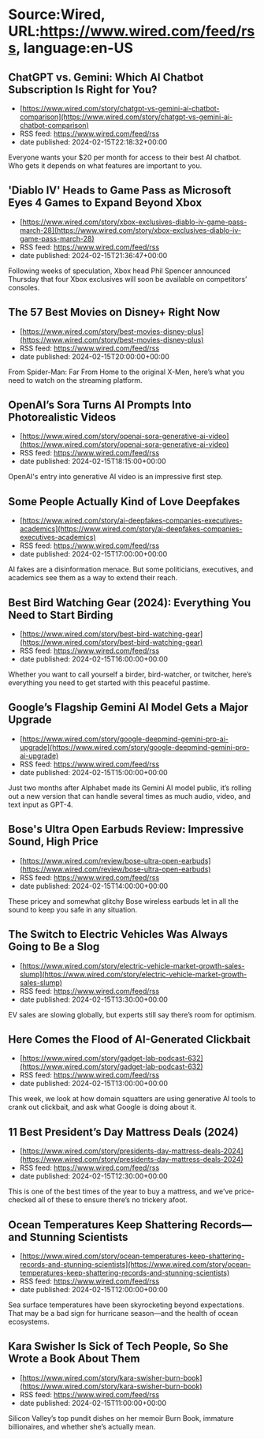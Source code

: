# Source:Wired, URL:https://www.wired.com/feed/rss, language:en-US

## ChatGPT vs. Gemini: Which AI Chatbot Subscription Is Right for You?
 - [https://www.wired.com/story/chatgpt-vs-gemini-ai-chatbot-comparison](https://www.wired.com/story/chatgpt-vs-gemini-ai-chatbot-comparison)
 - RSS feed: https://www.wired.com/feed/rss
 - date published: 2024-02-15T22:18:32+00:00

Everyone wants your $20 per month for access to their best AI chatbot. Who gets it depends on what features are important to you.

## 'Diablo IV' Heads to Game Pass as Microsoft Eyes 4 Games to Expand Beyond Xbox
 - [https://www.wired.com/story/xbox-exclusives-diablo-iv-game-pass-march-28](https://www.wired.com/story/xbox-exclusives-diablo-iv-game-pass-march-28)
 - RSS feed: https://www.wired.com/feed/rss
 - date published: 2024-02-15T21:36:47+00:00

Following weeks of speculation, Xbox head Phil Spencer announced Thursday that four Xbox exclusives will soon be available on competitors’ consoles.

## The 57 Best Movies on Disney+ Right Now
 - [https://www.wired.com/story/best-movies-disney-plus](https://www.wired.com/story/best-movies-disney-plus)
 - RSS feed: https://www.wired.com/feed/rss
 - date published: 2024-02-15T20:00:00+00:00

From Spider-Man: Far From Home to the original X-Men, here’s what you need to watch on the streaming platform.

## OpenAI’s Sora Turns AI Prompts Into Photorealistic Videos
 - [https://www.wired.com/story/openai-sora-generative-ai-video](https://www.wired.com/story/openai-sora-generative-ai-video)
 - RSS feed: https://www.wired.com/feed/rss
 - date published: 2024-02-15T18:15:00+00:00

OpenAI's entry into generative AI video is an impressive first step.

## Some People Actually Kind of Love Deepfakes
 - [https://www.wired.com/story/ai-deepfakes-companies-executives-academics](https://www.wired.com/story/ai-deepfakes-companies-executives-academics)
 - RSS feed: https://www.wired.com/feed/rss
 - date published: 2024-02-15T17:00:00+00:00

AI fakes are a disinformation menace. But some politicians, executives, and academics see them as a way to extend their reach.

## Best Bird Watching Gear (2024): Everything You Need to Start Birding
 - [https://www.wired.com/story/best-bird-watching-gear](https://www.wired.com/story/best-bird-watching-gear)
 - RSS feed: https://www.wired.com/feed/rss
 - date published: 2024-02-15T16:00:00+00:00

Whether you want to call yourself a birder, bird-watcher, or twitcher, here’s everything you need to get started with this peaceful pastime.

## Google’s Flagship Gemini AI Model Gets a Major Upgrade
 - [https://www.wired.com/story/google-deepmind-gemini-pro-ai-upgrade](https://www.wired.com/story/google-deepmind-gemini-pro-ai-upgrade)
 - RSS feed: https://www.wired.com/feed/rss
 - date published: 2024-02-15T15:00:00+00:00

Just two months after Alphabet made its Gemini AI model public, it’s rolling out a new version that can handle several times as much audio, video, and text input as GPT-4.

## Bose's Ultra Open Earbuds Review: Impressive Sound, High Price
 - [https://www.wired.com/review/bose-ultra-open-earbuds](https://www.wired.com/review/bose-ultra-open-earbuds)
 - RSS feed: https://www.wired.com/feed/rss
 - date published: 2024-02-15T14:00:00+00:00

These pricey and somewhat glitchy Bose wireless earbuds let in all the sound to keep you safe in any situation.

## The Switch to Electric Vehicles Was Always Going to Be a Slog
 - [https://www.wired.com/story/electric-vehicle-market-growth-sales-slump](https://www.wired.com/story/electric-vehicle-market-growth-sales-slump)
 - RSS feed: https://www.wired.com/feed/rss
 - date published: 2024-02-15T13:30:00+00:00

EV sales are slowing globally, but experts still say there’s room for optimism.

## Here Comes the Flood of AI-Generated Clickbait
 - [https://www.wired.com/story/gadget-lab-podcast-632](https://www.wired.com/story/gadget-lab-podcast-632)
 - RSS feed: https://www.wired.com/feed/rss
 - date published: 2024-02-15T13:00:00+00:00

This week, we look at how domain squatters are using generative AI tools to crank out clickbait, and ask what Google is doing about it.

## 11 Best President’s Day Mattress Deals (2024)
 - [https://www.wired.com/story/presidents-day-mattress-deals-2024](https://www.wired.com/story/presidents-day-mattress-deals-2024)
 - RSS feed: https://www.wired.com/feed/rss
 - date published: 2024-02-15T12:30:00+00:00

This is one of the best times of the year to buy a mattress, and we’ve price-checked all of these to ensure there’s no trickery afoot.

## Ocean Temperatures Keep Shattering Records—and Stunning Scientists
 - [https://www.wired.com/story/ocean-temperatures-keep-shattering-records-and-stunning-scientists](https://www.wired.com/story/ocean-temperatures-keep-shattering-records-and-stunning-scientists)
 - RSS feed: https://www.wired.com/feed/rss
 - date published: 2024-02-15T12:00:00+00:00

Sea surface temperatures have been skyrocketing beyond expectations. That may be a bad sign for hurricane season—and the health of ocean ecosystems.

## Kara Swisher Is Sick of Tech People, So She Wrote a Book About Them
 - [https://www.wired.com/story/kara-swisher-burn-book](https://www.wired.com/story/kara-swisher-burn-book)
 - RSS feed: https://www.wired.com/feed/rss
 - date published: 2024-02-15T11:00:00+00:00

Silicon Valley’s top pundit dishes on her memoir Burn Book, immature billionaires, and whether she’s actually mean.


